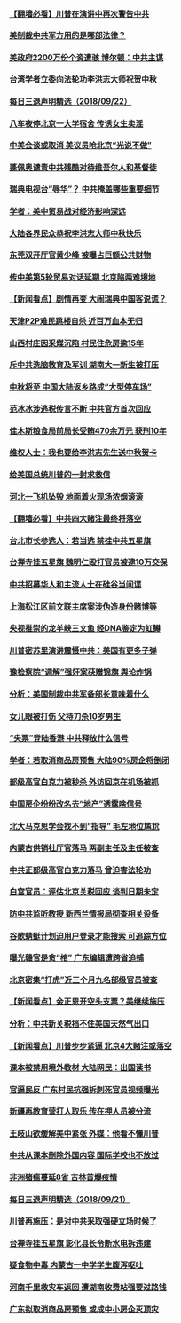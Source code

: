 #### [【翻墙必看】川普在演讲中再次警告中共](../pages/nsc413/n10734228.md) 

#### [美制裁中共军方用的是哪部法律？](../pages/nsc413/n10734670.md) 

#### [美政府2200万份个资遭骇 博尔顿：中共主谋](../pages/nsc413/n10734853.md) 

#### [台湾学者立委向法轮功李洪志大师祝贺中秋](../pages/nsc413/n10734532.md) 

#### [每日三退声明精选（2018/09/22）](../pages/nsc413/n10734691.md) 

#### [八车夜停北京一大学宿舍 传诱女生卖淫](../pages/nsc413/n10734287.md) 

#### [中美会谈或取消 美议员呛北京“光说不做”](../pages/nsc413/n10734476.md) 

#### [蓬佩奥谴责中共残酷对待维吾尔人和基督徒](../pages/nsc413/n10734347.md) 

#### [瑞典电视台“辱华”？ 中共掩盖哪些重要细节](../pages/nsc413/n10734346.md) 

#### [学者：美中贸易战对经济影响深远](../pages/nsc413/n10733299.md) 

#### [大陆各界民众恭祝李洪志大师中秋快乐](../pages/nsc413/n10733193.md) 

#### [东莞双开厅官黄少峰 被曝占巨额公共财物](../pages/nsc413/n10734108.md) 

#### [传中美第5轮贸易对话延期 北京陷两难境地](../pages/nsc413/n10733502.md) 

#### [【新闻看点】剧情再变 大闹瑞典中国客说谎？](../pages/nsc413/n10733960.md) 

#### [天津P2P难民跳楼自杀 近百万血本无归](../pages/nsc413/n10733397.md) 

#### [山西村庄因采煤沉陷 村民住危房逾15年](../pages/nsc413/n10734036.md) 

#### [斥中共洗脑教育及军训 湖南大一新生被打压](../pages/nsc413/n10733764.md) 

#### [中秋将至 中国大陆返乡路成“大型停车场”](../pages/nsc413/n10733773.md) 

#### [范冰冰涉逃税传言不断 中共官方首次回应](../pages/nsc413/n10733482.md) 

#### [佳木斯粮食局前局长受贿470余万元 获刑10年](../pages/nsc413/n10733268.md) 

#### [维权人士：我也要给李洪志先生送中秋贺卡](../pages/nsc413/n10733395.md) 

#### [给美国总统川普的一封求救信](../pages/nsc413/n10733329.md) 

#### [河北一飞机坠毁 地面着火现场浓烟滚滚](../pages/nsc413/n10733386.md) 

#### [【翻墙必看】中共四大赌注最终将落空](../pages/nsc413/n10732639.md) 

#### [台北市长参选人：若当选 禁挂中共五星旗](../pages/nsc413/n10733320.md) 

#### [台禅寺挂五星旗 魏明仁殴打官员被逮10万交保](../pages/nsc413/n10733254.md) 

#### [中共招募华人和主流人士在硅谷当间谍](../pages/nsc413/n10731435.md) 

#### [上海松江区前文联主席案涉伪造身份赌博等](../pages/nsc413/n10733156.md) 

#### [央视推崇的龙羊峡三文鱼 经DNA鉴定为虹鳟](../pages/nsc413/n10733165.md) 

#### [川普密苏里演讲震慑中共：美国有更多子弹](../pages/nsc413/n10733230.md) 

#### [豫检察院“调解”强奸案获赠锦旗 舆论炸锅](../pages/nsc413/n10732273.md) 

#### [分析：美国制裁中共军备部长意味着什么](../pages/nsc413/n10733112.md) 

#### [女儿眼被打伤 父持刀杀10岁男生](../pages/nsc413/n10731667.md) 

#### [“央票”登陆香港 中共释放什么信号](../pages/nsc413/n10732530.md) 

#### [学者：若取消商品房预售 大陆90%房企将倒闭](../pages/nsc413/n10732522.md) 

#### [部级高官白克力被秒杀 外访回京在机场被抓](../pages/nsc413/n10732691.md) 

#### [中国房企纷纷改名去“地产”透露啥信号](../pages/nsc413/n10731822.md) 

#### [北大马克思学会找不到“指导” 毛左地位尴尬](../pages/nsc413/n10732368.md) 

#### [内蒙古供销社厅官落马 两副主任及主任被查](../pages/nsc413/n10732448.md) 

#### [中共正部级高官白克力落马 曾迫害法轮功](../pages/nsc413/n10732219.md) 

#### [白宫官员：评估北京关税回应 谈判日期未定](../pages/nsc413/n10732299.md) 

#### [防中共监听教授 新西兰情报局彻查相关设备](../pages/nsc413/n10732431.md) 

#### [谷歌蜻蜓计划迫用户登录才能搜索 可追踪方位](../pages/nsc413/n10732263.md) 

#### [曝光赣官是贪“棺” 广东编辑遭跨省追捕](../pages/nsc413/n10732214.md) 

#### [北京密集“打虎”近三个月九名部级官员被查](../pages/nsc413/n10731811.md) 

#### [【新闻看点】金正恩开空头支票？美继续施压](../pages/nsc413/n10732173.md) 

#### [分析：中共新关税挡不住美国天然气出口](../pages/nsc413/n10731853.md) 

#### [【新闻看点】川普步步紧逼 北京4大赌注或落空](../pages/nsc413/n10731891.md) 

#### [课本被禁用境外教材 大陆网民：出国读书](../pages/nsc413/n10731871.md) 

#### [官逼民反 广东村民抗强拆刺死官员视频曝光](../pages/nsc413/n10731694.md) 

#### [新疆再教育营打人取乐 传在押人员被分流](../pages/nsc413/n10731754.md) 

#### [王岐山欲缓解美中紧张 外媒：他看不懂川普](../pages/nsc413/n10731926.md) 

#### [中共从课本删除外国内容 国际学校也不放过](../pages/nsc413/n10732119.md) 

#### [非洲猪瘟蔓延8省 吉林首爆疫情](../pages/nsc413/n10731829.md) 

#### [每日三退声明精选（2018/09/21）](../pages/nsc413/n10731999.md) 

#### [川普再施压：是对中共采取强硬立场时候了](../pages/nsc413/n10731722.md) 

#### [台禅寺挂五星旗 彰化县长令断水电拆违建](../pages/nsc413/n10730285.md) 

#### [疑食物中毒 内蒙古一中学学生腹泻呕吐](../pages/nsc413/n10731513.md) 

#### [河南千里救灾车返回 遭湖南收费站强要过路钱](../pages/nsc413/n10724889.md) 

#### [广东拟取消商品房预售 或成中小房企灭顶灾](../pages/nsc413/n10731196.md) 

